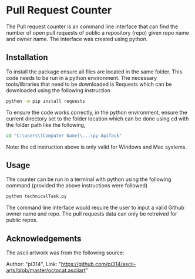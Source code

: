 # Pull Request Counter
The Pull request counter is an command line interface that can find the number of open pull requests of public a repository (repo) given repo name and owner name. The interface was created using python.
## Installation
To install the package ensure all files are located in the same folder. This code needs to be run in a python environment. The necessary tools/libraries that need to be downloaded is Requests which can be downloaded using the following instruction
```bash
python -m pip install requests
```
To ensure the code works correctly, in the python environment, ensure the current directory set to the folder location which can be done using cd with the folder path like the following,
```bash 
cd "C:\users\[Computer Name]\...\py-ApiTask"
```
Note: the cd instruction above is only valid for Windows and Mac systems.
## Usage
The counter can be run in a terminal with python using the following command (provided the above instructions were followed)
```bash 
python technicalTask.py
```
The command line interface would require the user to input a valid Github owner name and repo. The pull requests data can only be retreived for public repos.
## Acknowledgements
The ascii artwork was from the following source:


Author: "pi314", Link: "https://github.com/pi314/ascii-arts/blob/master/octocat.asciiart"


